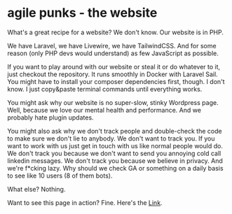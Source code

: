 # agile punks - the website

What's a great recipe for a website? We don't know. Our website is in PHP.


We have Laravel, we have Livewire, we have TailwindCSS. And for some reason (only PHP devs would understand) as few JavaScript as possible. 


If you want to play around with our website or steal it or do whatever to it, just checkout the repository. It runs smoothly in Docker with Laravel Sail. You might have to install your composer dependencies first, though. 
I don't know. I just copy&paste terminal commands until everything works. 


You might ask why our website is no super-slow, stinky Wordpress page. Well, because we love our mental health and performance. 
And we probably hate plugin updates.


You might also ask why we don't track people and double-check the code to make sure we don't lie to anybody. 
We don't want to track you. If you want to work with us just get in touch with us like normal people would do.
We don't track you because we don't want to send you annoying cold call linkedin messages. 
We don't track you because we believe in privacy. 
And we're f*cking lazy. Why should we check GA or something on a daily basis to see like 10 users (8 of them bots). 


What else? Nothing. 


Want to see this page in action? Fine. Here's the [Link](https://agile-punks.com).

